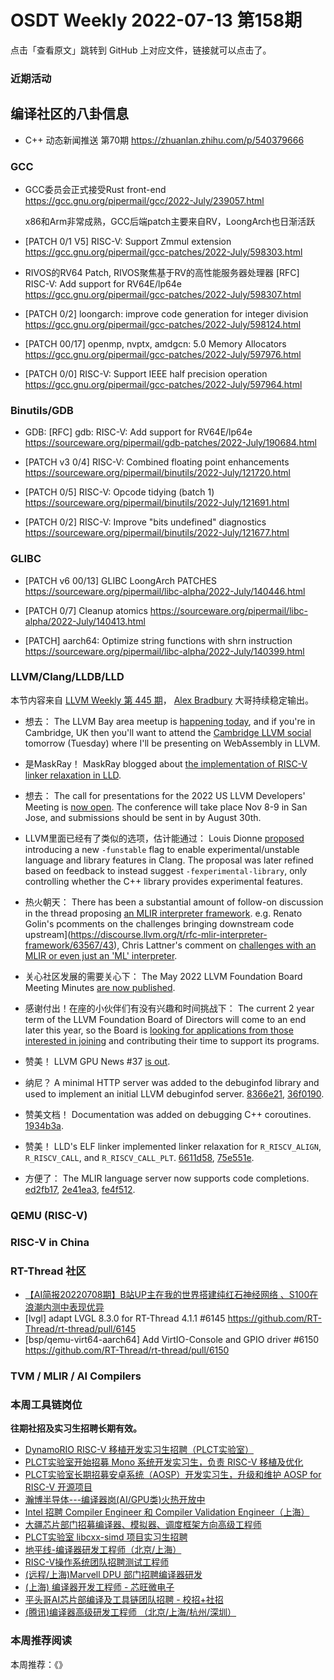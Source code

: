 # OSDT Weekly 2022-07-13 第158期

点击「查看原文」跳转到 GitHub 上对应文件，链接就可以点击了。

### 近期活动

## 编译社区的八卦信息

- C++ 动态新闻推送 第70期 https://zhuanlan.zhihu.com/p/540379666

### GCC

- GCC委员会正式接受Rust front-end
  https://gcc.gnu.org/pipermail/gcc/2022-July/239057.html

  x86和Arm非常成熟，GCC后端patch主要来自RV，LoongArch也日渐活跃
- [PATCH 0/1 V5] RISC-V: Support Zmmul extension
  https://gcc.gnu.org/pipermail/gcc-patches/2022-July/598303.html

- RIVOS的RV64 Patch, RIVOS聚焦基于RV的高性能服务器处理器
  [RFC] RISC-V: Add support for RV64E/lp64e
  https://gcc.gnu.org/pipermail/gcc-patches/2022-July/598307.html

- [PATCH 0/2] loongarch: improve code generation for integer division
  https://gcc.gnu.org/pipermail/gcc-patches/2022-July/598124.html

- [PATCH 00/17] openmp, nvptx, amdgcn: 5.0 Memory Allocators
  https://gcc.gnu.org/pipermail/gcc-patches/2022-July/597976.html

- [PATCH 0/0] RISC-V: Support IEEE half precision operation
  https://gcc.gnu.org/pipermail/gcc-patches/2022-July/597964.html

### Binutils/GDB

- GDB: [RFC] gdb: RISC-V: Add support for RV64E/lp64e
  https://sourceware.org/pipermail/gdb-patches/2022-July/190684.html

- [PATCH v3 0/4] RISC-V: Combined floating point enhancements
  https://sourceware.org/pipermail/binutils/2022-July/121720.html

- [PATCH 0/5] RISC-V: Opcode tidying (batch 1)
  https://sourceware.org/pipermail/binutils/2022-July/121691.html

- [PATCH 0/2] RISC-V: Improve "bits undefined" diagnostics
  https://sourceware.org/pipermail/binutils/2022-July/121677.html

### GLIBC

- [PATCH v6 00/13] GLIBC LoongArch PATCHES
  https://sourceware.org/pipermail/libc-alpha/2022-July/140446.html

- [PATCH 0/7] Cleanup atomics
  https://sourceware.org/pipermail/libc-alpha/2022-July/140413.html

- [PATCH] aarch64: Optimize string functions with shrn instruction
  https://sourceware.org/pipermail/libc-alpha/2022-July/140399.html

### LLVM/Clang/LLDB/LLD

本节内容来自 [LLVM Weekly 第 445 期](http://llvmweekly.org/issue/445)，
[Alex Bradbury](https://www.linkedin.com/in/alex-bradbury/) 大哥持续稳定输出。

* 想去： The LLVM Bay area meetup is [happening today](https://discourse.llvm.org/t/llvm-bay-area-monthly-meetup-mon-july-11-22-6pm/63193), and if you're in Cambridge, UK then you'll want to attend the [Cambridge LLVM social](https://discourse.llvm.org/t/llvm-cambridge-uk-social/63523) tomorrow (Tuesday) where I'll be presenting on WebAssembly in LLVM.

* 是MaskRay！ MaskRay blogged about [the implementation of RISC-V linker relaxation in LLD](https://maskray.me/blog/2022-07-10-riscv-linker-relaxation-in-lld).

* 想去： The call for presentations for the 2022 US LLVM Developers' Meeting is [now open](https://discourse.llvm.org/t/2022-us-llvm-developers-meeting-call-for-presentations/63691).  The conference will take place Nov 8-9 in San Jose, and submissions should be sent in by August 30th.

* LLVM里面已经有了类似的选项，估计能通过：  Louis Dionne [proposed](https://discourse.llvm.org/t/rfc-a-compiler-flag-to-enable-experimental-unstable-language-and-library-features/63609) introducing a new `-funstable` flag to enable experimental/unstable language and library features in Clang. The proposal was later refined based on feedback to instead suggest `-fexperimental-library`, only controlling whether the C++ library provides experimental features.

* 热火朝天： There has been a substantial amount of follow-on discussion in the thread proposing [an MLIR interpreter framework](https://discourse.llvm.org/t/rfc-mlir-interpreter-framework/63567).  e.g. Renato Golin's pcomments on the challenges bringing downstream code upstream](https://discourse.llvm.org/t/rfc-mlir-interpreter-framework/63567/43), Chris Lattner's comment on [challenges with an MLIR or even just an 'ML' interpreter](https://discourse.llvm.org/t/rfc-mlir-interpreter-framework/63567/51).

* 关心社区发展的需要关心下： The May 2022 LLVM Foundation Board Meeting Minutes [are now published](https://discourse.llvm.org/t/board-meeting-minutes-may-2022/63628).

* 感谢付出！在座的小伙伴们有没有兴趣和时间挑战下： The current 2 year term of the LLVM Foundation Board of Directors will come to an end later this year, so the Board is [looking for applications from those interested in joining](https://discourse.llvm.org/t/next-term-llvm-foundation-board-of-directors-elections-deadline-july-30-2022/63636) and contributing their time to support its programs.

* 赞美！ LLVM GPU News #37 [is out](https://discourse.llvm.org/t/llvm-gpu-news-37-july-8-2022/63717).

* 纳尼？ A minimal HTTP server was added to the debuginfod library and used to
  implement an initial LLVM debuginfod server.
  [8366e21](https://reviews.llvm.org/rG8366e21ef176),
  [36f0190](https://reviews.llvm.org/rG36f01909a0e2).

* 赞美文档！ Documentation was added on debugging C++ coroutines.
  [1934b3a](https://reviews.llvm.org/rG1934b3ae59a7).

* 赞美！ LLD's ELF linker implemented linker relaxation for `R_RISCV_ALIGN`,
  `R_RISCV_CALL`, and `R_RISCV_CALL_PLT`.
  [6611d58](https://reviews.llvm.org/rG6611d58f5bbc),
  [75e551e](https://reviews.llvm.org/rG75e551e5d830).

* 方便了： The MLIR language server now supports code completions.
  [ed2fb17](https://reviews.llvm.org/rGed2fb1736ac1),
  [2e41ea3](https://reviews.llvm.org/rG2e41ea32472a),
  [fe4f512](https://reviews.llvm.org/rGfe4f512be7a5).

### QEMU (RISC-V)

### RISC-V in China

### RT-Thread 社区

- [【AI简报20220708期】B站UP主在我的世界搭建纯红石神经网络 、S100在浪潮内测中表现优异](https://mp.weixin.qq.com/s/iNyB08sbk4OoGRUxViwVtw)
- [lvgl] adapt LVGL 8.3.0 for RT-Thread 4.1.1 #6145  https://github.com/RT-Thread/rt-thread/pull/6145
- [bsp/qemu-virt64-aarch64] Add VirtIO-Console and GPIO driver #6150  https://github.com/RT-Thread/rt-thread/pull/6150


### TVM / MLIR / AI Compilers

### 本周工具链岗位

**往期社招及实习生招聘长期有效。**

- [DynamoRIO RISC-V 移植开发实习生招聘（PLCT实验室）](https://mp.weixin.qq.com/s/J_5TjT6DOqeOXJXQI5VQxw)
- [PLCT实验室开始招募 Mono 系统开发实习生，负责 RISC-V 移植及优化](https://mp.weixin.qq.com/s/whEW7Hay1jIP1tBzIPay1A)
- [PLCT实验室长期招募安卓系统（AOSP）开发实习生，升级和维护 AOSP for RISC-V 开源项目](https://mp.weixin.qq.com/s/dJP2cEB1nex2inR5c-cJog)
- [瀚博半导体---编译器岗(AI/GPU类)火热开放中](https://mp.weixin.qq.com/s/8_KjZYa2Il4PglaGyBWk4Q)
- [Intel 招聘 Compiler Engineer 和 Compiler Validation Engineer（上海）](https://mp.weixin.qq.com/s/I3DWxXODNoLRr0kN2xMZLQ)
- [大疆芯片部门招募编译器、模拟器、调度框架方向高级工程师](https://mp.weixin.qq.com/s/Wn5NzAtUTwQNXKRvMVQWLA)
- [PLCT实验室 libcxx-simd 项目实习生招聘](https://mp.weixin.qq.com/s/EIVx5cY74GlodirySY97Qw)
- [地平线-编译器研发工程师（北京/上海）](https://mp.weixin.qq.com/s/MYObl7iWIbyrTz9hCmKWYA)
- [RISC-V操作系统团队招聘测试工程师](https://mp.weixin.qq.com/s/inLFS4pI1F74m_oJ2I7xjQ)
- [(远程/上海)Marvell DPU 部门招聘编译器研发](https://mp.weixin.qq.com/s/B6JjAhF3TZjezD1tjYHDaw)
- [(上海) 编译器开发工程师 - 芯旺微电子](https://mp.weixin.qq.com/s/nqe1-7qffnc0CaejYkpKyw)
- [平头哥AI芯片部编译及工具链团队招聘 - 校招+社招](https://mp.weixin.qq.com/s/kARbXtJotRPCNMrV-yOanA)
- [(腾讯)编译器高级研发工程师 （北京/上海/杭州/深圳）](https://mp.weixin.qq.com/s/DF-2qmHmpKZtJ1djHXM1Ug)

### 本周推荐阅读

本周推荐：《》
